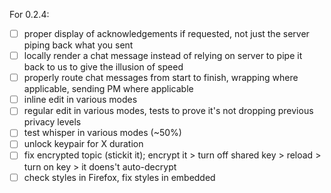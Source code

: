 For 0.2.4:
- [ ] proper display of acknowledgements if requested, not just the server piping back what you sent
- [ ] locally render a chat message instead of relying on server to pipe it back to us to give the illusion of speed
- [ ] properly route chat messages from start to finish, wrapping where applicable, sending PM where applicable
- [ ] inline edit in various modes
- [ ] regular edit in various modes, tests to prove it's not dropping previous privacy levels
- [ ] test whisper in various modes (~50%)
- [ ] unlock keypair for X duration
- [ ] fix encrypted topic (stickit it); encrypt it > turn off shared key > reload > turn on key > it doens't auto-decrypt
- [ ] check styles in Firefox, fix styles in embedded
